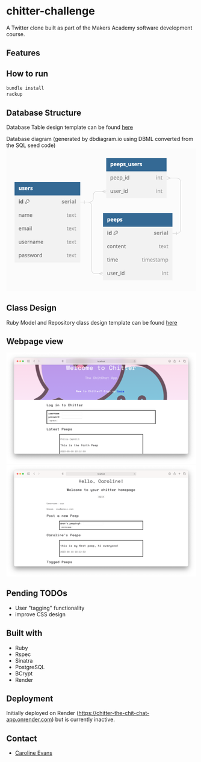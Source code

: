 # chitter-challenge

A Twitter clone built as part of the Makers Academy software development course.

## Features

## How to run

```shell
bundle install
rackup
```

## Database Structure

Database Table design template can be found [here](chitter_two_tables_design_recipe.md)

Database diagram (generated by dbdiagram.io using DBML converted from the SQL seed code)
![db-diagram](./docs/db-diagram.png)

## Class Design

Ruby Model and Repository class design template can be found [here](chitter_model_and_repository_design_recipe.md)

## Webpage view

![homepage screenshot](./docs/homepage-screenshot.png)
![userpage screenshot](./docs/userpage-screenshot.png)

## Pending TODOs

- User "tagging" functionality
- improve CSS design

## Built with

- Ruby
- Rspec
- Sinatra
- PostgreSQL
- BCrypt
- Render

## Deployment

Initially deployed on Render (https://chitter-the-chit-chat-app.onrender.com) but is currently inactive.

## Contact

- [Caroline Evans](mailto:carolineevans261@gmail.com)
